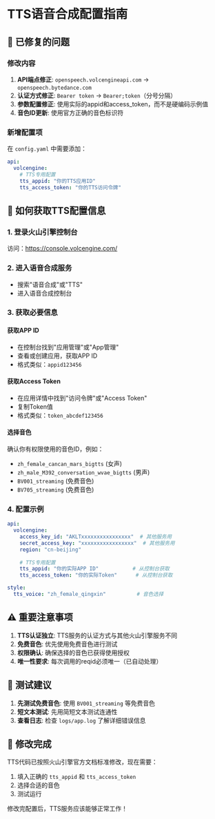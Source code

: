# TTS语音合成配置指南

## 🎯 已修复的问题

### 修改内容
1. **API端点修正**: `openspeech.volcengineapi.com` → `openspeech.bytedance.com`
2. **认证方式修正**: `Bearer token` → `Bearer;token`（分号分隔）
3. **参数配置修正**: 使用实际的appid和access_token，而不是硬编码示例值
4. **音色ID更新**: 使用官方正确的音色标识符

### 新增配置项
在 `config.yaml` 中需要添加：
```yaml
api:
  volcengine:
    # TTS专用配置
    tts_appid: "你的TTS应用ID"
    tts_access_token: "你的TTS访问令牌"
```

## 🔑 如何获取TTS配置信息

### 1. 登录火山引擎控制台
访问：https://console.volcengine.com/

### 2. 进入语音合成服务
- 搜索"语音合成"或"TTS"
- 进入语音合成控制台

### 3. 获取必要信息

#### 获取APP ID
- 在控制台找到"应用管理"或"App管理"
- 查看或创建应用，获取APP ID
- 格式类似：`appid123456`

#### 获取Access Token
- 在应用详情中找到"访问令牌"或"Access Token"
- 复制Token值
- 格式类似：`token_abcdef123456`

#### 选择音色
确认你有权限使用的音色ID，例如：
- `zh_female_cancan_mars_bigtts` (女声)
- `zh_male_M392_conversation_wvae_bigtts` (男声)
- `BV001_streaming` (免费音色)
- `BV705_streaming` (免费音色)

### 4. 配置示例
```yaml
api:
  volcengine:
    access_key_id: "AKLTxxxxxxxxxxxxxxxx"  # 其他服务用
    secret_access_key: "xxxxxxxxxxxxxxxxx"  # 其他服务用
    region: "cn-beijing"
    
    # TTS专用配置
    tts_appid: "你的实际APP ID"           # 从控制台获取
    tts_access_token: "你的实际Token"      # 从控制台获取

style:
  tts_voice: "zh_female_qingxin"          # 音色选择
```

## ⚠️ 重要注意事项

1. **TTS认证独立**: TTS服务的认证方式与其他火山引擎服务不同
2. **免费音色**: 优先使用免费音色进行测试
3. **权限确认**: 确保选择的音色已获得使用授权
4. **唯一性要求**: 每次调用的reqid必须唯一（已自动处理）

## 🧪 测试建议

1. **先测试免费音色**: 使用 `BV001_streaming` 等免费音色
2. **短文本测试**: 先用简短文本测试连通性
3. **查看日志**: 检查 `logs/app.log` 了解详细错误信息

## 🎉 修改完成

TTS代码已按照火山引擎官方文档标准修改，现在需要：
1. 填入正确的 `tts_appid` 和 `tts_access_token`
2. 选择合适的音色
3. 测试运行

修改完配置后，TTS服务应该能够正常工作！